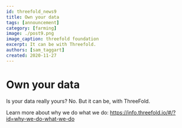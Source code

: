 ```yaml
---
id: threefold_news9
title: Own your data
tags: [announcement]
category: [farming]
image: ./post9.png
image_caption: threefold foundation
excerpt: It can be with Threefold.
authors: [sam_taggart]
created: 2020-11-27
---
```



# Own your data

Is your data really yours? No. But it can be, with ThreeFold.

Learn more about why we do what we do: https://info.threefold.io/#/?id=why-we-do-what-we-do